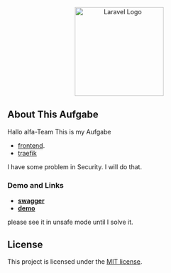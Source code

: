 <p align="center"><a href="https://www.hanseaticbank.de/" target="_blank"><img src="https://www.hanseaticbank.de/assets/hbcw/build/image/logo-hanseatic-bank.svg" width="200" alt="Laravel Logo"></a></p>



## About This Aufgabe
Hallo alfa-Team
This is my Aufgabe 

- [frontend](https://github.com/mortezaeghbalihanseatic/aufgabe_frontend).
- [traefik](https://github.com/traefik/traefik)


I have some problem in Security. I will do that. 

### Demo and Links

- **[swagger](http://64.226.101.10/api/docs)**
- **[demo](http://64.226.101.10/)**

please see it in unsafe mode until I solve it.
## License

This project is licensed under the [MIT license](https://opensource.org/licenses/MIT).



